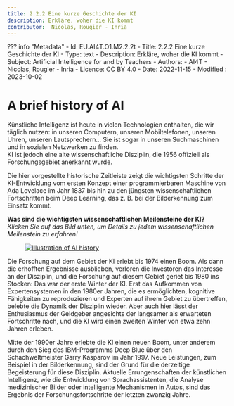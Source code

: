 ```yaml
---
title: 2.2.2 Eine kurze Geschichte der KI
description: Erkläre, woher die KI kommt
contributor:  Nicolas, Rougier - Inria
---
```

??? info "Metadata"
    - Id: EU.AI4T.O1.M2.2.2t
    - Title: 2.2.2 Eine kurze Geschichte der KI
    - Type: text
    - Description: Erkläre, woher die KI kommt
    - Subject: Artificial Intelligence for and by Teachers
    - Authors:
        - AI4T 
        - Nicolas, Rougier - Inria
    - Licence: CC BY 4.0
    - Date: 2022-11-15
    - Modified : 2023-10-02


# A brief history of AI
Künstliche Intelligenz ist heute in vielen Technologien enthalten, die wir täglich nutzen: in unseren Computern, unseren Mobiltelefonen, unseren Uhren, unseren Lautsprechern... Sie ist sogar in unseren Suchmaschinen und in sozialen Netzwerken zu finden.  
KI ist jedoch eine alte wissenschaftliche Disziplin, die 1956 offiziell als Forschungsgebiet anerkannt wurde.

Die hier vorgestellte historische Zeitleiste zeigt die wichtigsten Schritte der KI-Entwicklung vom ersten Konzept einer programmierbaren Maschine von Ada Lovelace im Jahr 1837 bis hin zu den jüngsten wissenschaftlichen Fortschritten beim Deep Learning, das z. B. bei der Bilderkennung zum Einsatz kommt.

**Was sind die wichtigsten wissenschaftlichen Meilensteine der KI?**  
_Klicken Sie auf das Bild unten, um Details zu jedem wissenschaftlichen Meilenstein zu erfahren!_

<a href="https://view.genial.ly/64e7057b8da9880010d3a069" target="_blank">
<figure>
  <img src="Images/AI-historical-timeline-DE.png" alt="Illustration of AI history"/>
</figure></a>


Die Forschung auf dem Gebiet der KI erlebt bis 1974 einen Boom.
Als dann die erhofften Ergebnisse ausblieben, verloren die Investoren das Interesse an der Disziplin, und die Forschung auf diesem Gebiet geriet bis 1980 ins Stocken: Das war der erste Winter der KI. Erst das Aufkommen von Expertensystemen in den 1980er Jahren, die es ermöglichten, kognitive Fähigkeiten zu reproduzieren und Experten auf ihrem Gebiet zu übertreffen, belebte die Dynamik der Disziplin wieder. Aber auch hier lässt der Enthusiasmus der Geldgeber angesichts der langsamer als erwarteten Fortschritte nach, und die KI wird einen zweiten Winter von etwa zehn Jahren erleben.

Mitte der 1990er Jahre erlebte die KI einen neuen Boom, unter anderem durch den Sieg des IBM-Programms Deep Blue über den Schachweltmeister Garry Kasparov im Jahr 1997. Neue Leistungen, zum Beispiel in der Bilderkennung, sind der Grund für die derzeitige Begeisterung für diese Disziplin. Aktuelle Errungenschaften der künstlichen Intelligenz, wie die Entwicklung von Sprachassistenten, die Analyse medizinischer Bilder oder intelligente Mechanismen in Autos, sind das Ergebnis der Forschungsfortschritte der letzten zwanzig Jahre.        

